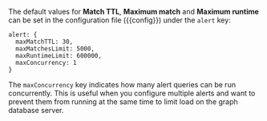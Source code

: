 
The default values for **Match TTL**, **Maximum match** and **Maximum runtime**
can be set in the configuration file ({{config}}) under the `alert` key:

```
alert: {
  maxMatchTTL: 30,
  maxMatchesLimit: 5000,
  maxRuntimeLimit: 600000,
  maxConcurrency: 1
}
```

The `maxConcurrency` key indicates how many alert queries can be run concurrently.
This is useful when you configure multiple alerts and want to prevent them from
running at the same time to limit load on the graph database server.
